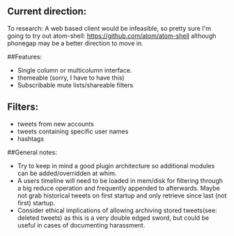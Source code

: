 ## Current direction:
To research:
A web based client would be infeasible, so pretty sure I'm going to try out atom-shell: https://github.com/atom/atom-shell although phonegap may be a better direction to move in.


##Features:
- Single column or multicolumn interface.
- themeable (sorry, I have to have this)
- Subscribable mute lists/shareable filters


## Filters:
- tweets from new accounts
- tweets containing specific user names
- hashtags


##General notes:
- Try to keep in mind a good plugin architecture so additional modules can be added/overridden at whim.
- A users timeline will need to be loaded in mem/disk for filtering through a big reduce operation and frequently appended to afterwards. Maybe not grab historical tweets on first startup and only retrieve since last (not first) startup.
- Consider ethical implications of allowing archiving stored tweets(see: deleted tweets) as this is a very double edged sword, but could be useful in cases of documenting harassment.
